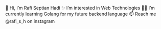 👋 Hi, I’m Rafi Septian Hadi
✨ I’m interested in Web Technologies
👨‍💻 I’m currently learning Golang for my future backend language
📫 Reach me @rafi_s_h on instagram

<!---
rafiseptian90/rafiseptian90 is a ✨ special ✨ repository because its `README.md` (this file) appears on your GitHub profile.
You can click the Preview link to take a look at your changes.
--->

